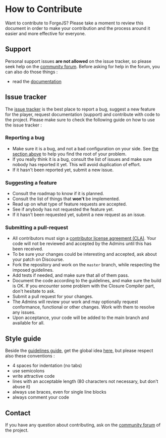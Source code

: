 # How to Contribute

Want to contribute to ForgeJS? Please take a moment to review this document in order to make your contribution and the process around it easier and more effective for everyone.

## Support

Personal support issues **are not allowed** on the issue tracker, so please seek help on the [community forum](https://forum.forgejs.org/). Before asking for help in the forum, you can also do those things :

+ read the [documentation](https://forgejs.org/documentation)

## Issue tracker

The [issue tracker](https://github.com/gopro/forgejs/issues) is the best place to report a bug, suggest a new feature for the player, request documentation (support) and contribute with code to the project. Please make sure to check the following guide on how to use the issue tracker :

### Reporting a bug

- Make sure it is a bug, and not a bad configuration on your side. See [the section above](#support) to help you find the root of your problem.
- If you really think it is a bug, consult the list of issues and make sure nobody has reported it yet. This will avoid duplication of effort.
- If it hasn't been reported yet, submit a new issue.

### Suggesting a feature

- Consult the roadmap to know if it is planned.
- Consult the list of things that **won't** be implemented.
- Read up on what type of feature requests are accepted.
- See if anybody has not requested the feature yet.
- If it hasn't been requested yet, submit a new request as an issue.

### Submitting a pull-request

- All contributors must sign a [contributor license agreement (CLA)](https://cla.gopro.com). Your code will not be reviewed and accepted by the Admins until this has been received.
- To be sure your changes could be interesting and accepted, ask about your patch on Discourse.
- Fork the repository and work on the `master` branch, while respecting the imposed guidelines.
- Add tests if needed, and make sure that all of them pass.
- Document the code according to the guidelines, and make sure the build is OK. If you encounter some problem with the Closure Compiler part, don't hesitate to ask.
- Submit a pull request for your changes.
- The Admins will review your work and may optionally request conformance, functional or other changes. Work with them to resolve any issues.
- Upon acceptance, your code will be added to the main branch and available for all.

## Style guide

Beside the [guidelines guide](GUIDELINES.md), get the global idea [here](https://github.com/airbnb/javascript/tree/es5-deprecated/es5), but please respect also these conventions :

- 4 spaces for indentation (no tabs)
- use semicolons
- write attractive code
- lines with an acceptable length (80 characters not necessary, but don't abuse it)
- always use braces, even for single line blocks
- always comment your code

## Contact

If you have any question about contributing, ask on the [community forum](https://forum.forgejs.org/) of the project.
